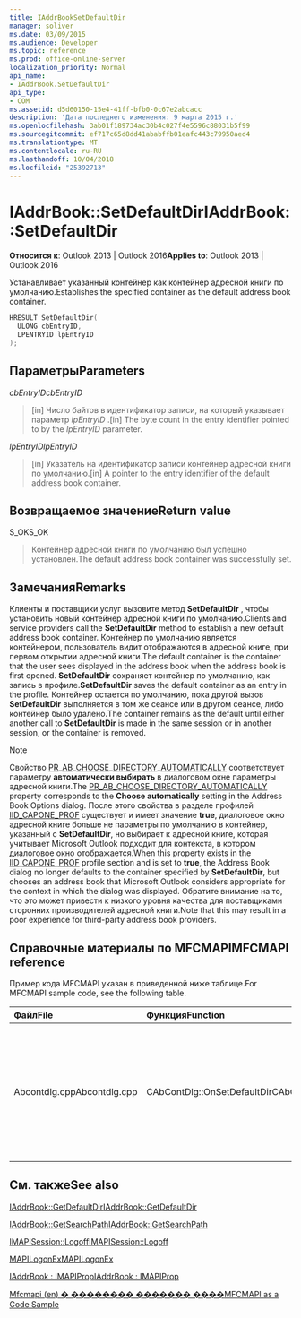 ```yaml
---
title: IAddrBookSetDefaultDir
manager: soliver
ms.date: 03/09/2015
ms.audience: Developer
ms.topic: reference
ms.prod: office-online-server
localization_priority: Normal
api_name:
- IAddrBook.SetDefaultDir
api_type:
- COM
ms.assetid: d5d60150-15e4-41ff-bfb0-0c67e2abcacc
description: 'Дата последнего изменения: 9 марта 2015 г.'
ms.openlocfilehash: 3ab01f189734ac30b4c027f4e5596c88031b5f99
ms.sourcegitcommit: ef717c65d8dd41ababffb01eafc443c79950aed4
ms.translationtype: MT
ms.contentlocale: ru-RU
ms.lasthandoff: 10/04/2018
ms.locfileid: "25392713"
---
```

# <a name="iaddrbooksetdefaultdir"></a><span data-ttu-id="e8f0a-103">IAddrBook::SetDefaultDir</span><span class="sxs-lookup"><span data-stu-id="e8f0a-103">IAddrBook::SetDefaultDir</span></span>

  
  
<span data-ttu-id="e8f0a-104">**Относится к**: Outlook 2013 | Outlook 2016</span><span class="sxs-lookup"><span data-stu-id="e8f0a-104">**Applies to**: Outlook 2013 | Outlook 2016</span></span> 
  
<span data-ttu-id="e8f0a-105">Устанавливает указанный контейнер как контейнер адресной книги по умолчанию.</span><span class="sxs-lookup"><span data-stu-id="e8f0a-105">Establishes the specified container as the default address book container.</span></span>
  
```cpp
HRESULT SetDefaultDir(
  ULONG cbEntryID,
  LPENTRYID lpEntryID
);
```

## <a name="parameters"></a><span data-ttu-id="e8f0a-106">Параметры</span><span class="sxs-lookup"><span data-stu-id="e8f0a-106">Parameters</span></span>

 <span data-ttu-id="e8f0a-107">_cbEntryID_</span><span class="sxs-lookup"><span data-stu-id="e8f0a-107">_cbEntryID_</span></span>
  
> <span data-ttu-id="e8f0a-108">[in] Число байтов в идентификатор записи, на который указывает параметр _lpEntryID_ .</span><span class="sxs-lookup"><span data-stu-id="e8f0a-108">[in] The byte count in the entry identifier pointed to by the  _lpEntryID_ parameter.</span></span> 
    
 <span data-ttu-id="e8f0a-109">_lpEntryID_</span><span class="sxs-lookup"><span data-stu-id="e8f0a-109">_lpEntryID_</span></span>
  
> <span data-ttu-id="e8f0a-110">[in] Указатель на идентификатор записи контейнер адресной книги по умолчанию.</span><span class="sxs-lookup"><span data-stu-id="e8f0a-110">[in] A pointer to the entry identifier of the default address book container.</span></span>
    
## <a name="return-value"></a><span data-ttu-id="e8f0a-111">Возвращаемое значение</span><span class="sxs-lookup"><span data-stu-id="e8f0a-111">Return value</span></span>

<span data-ttu-id="e8f0a-112">S_OK</span><span class="sxs-lookup"><span data-stu-id="e8f0a-112">S_OK</span></span> 
  
> <span data-ttu-id="e8f0a-113">Контейнер адресной книги по умолчанию был успешно установлен.</span><span class="sxs-lookup"><span data-stu-id="e8f0a-113">The default address book container was successfully set.</span></span>
    
## <a name="remarks"></a><span data-ttu-id="e8f0a-114">Замечания</span><span class="sxs-lookup"><span data-stu-id="e8f0a-114">Remarks</span></span>

<span data-ttu-id="e8f0a-115">Клиенты и поставщики услуг вызовите метод **SetDefaultDir** , чтобы установить новый контейнер адресной книги по умолчанию.</span><span class="sxs-lookup"><span data-stu-id="e8f0a-115">Clients and service providers call the **SetDefaultDir** method to establish a new default address book container.</span></span> <span data-ttu-id="e8f0a-116">Контейнер по умолчанию является контейнером, пользователь видит отображаются в адресной книге, при первом открытии адресной книги.</span><span class="sxs-lookup"><span data-stu-id="e8f0a-116">The default container is the container that the user sees displayed in the address book when the address book is first opened.</span></span> <span data-ttu-id="e8f0a-117">**SetDefaultDir** сохраняет контейнер по умолчанию, как запись в профиле.</span><span class="sxs-lookup"><span data-stu-id="e8f0a-117">**SetDefaultDir** saves the default container as an entry in the profile.</span></span> <span data-ttu-id="e8f0a-118">Контейнер остается по умолчанию, пока другой вызов **SetDefaultDir** выполняется в том же сеансе или в другом сеансе, либо контейнер было удалено.</span><span class="sxs-lookup"><span data-stu-id="e8f0a-118">The container remains as the default until either another call to **SetDefaultDir** is made in the same session or in another session, or the container is removed.</span></span> 
  
> [!NOTE]
> <span data-ttu-id="e8f0a-119">Свойство [PR_AB_CHOOSE_DIRECTORY_AUTOMATICALLY](pidtagaddressbookchoosedirectoryautomatically-canonical-property.md) соответствует параметру **автоматически выбирать** в диалоговом окне параметры адресной книги.</span><span class="sxs-lookup"><span data-stu-id="e8f0a-119">The [PR_AB_CHOOSE_DIRECTORY_AUTOMATICALLY](pidtagaddressbookchoosedirectoryautomatically-canonical-property.md) property corresponds to the **Choose automatically** setting in the Address Book Options dialog.</span></span> <span data-ttu-id="e8f0a-120">После этого свойства в разделе профилей [IID_CAPONE_PROF](https://msdn.microsoft.com/library/281aabc3-9656-299c-4c78-7733dc71050a%28Office.15%29.aspx) существует и имеет значение **true**, диалоговое окно адресной книге больше не параметры по умолчанию в контейнер, указанный с **SetDefaultDir**, но выбирает к адресной книге, которая учитывает Microsoft Outlook подходит для контекста, в котором диалоговое окно отображается.</span><span class="sxs-lookup"><span data-stu-id="e8f0a-120">When this property exists in the [IID_CAPONE_PROF](https://msdn.microsoft.com/library/281aabc3-9656-299c-4c78-7733dc71050a%28Office.15%29.aspx) profile section and is set to **true**, the Address Book dialog no longer defaults to the container specified by **SetDefaultDir**, but chooses an address book that Microsoft Outlook considers appropriate for the context in which the dialog was displayed.</span></span> <span data-ttu-id="e8f0a-121">Обратите внимание на то, что это может привести к низкого уровня качества для поставщиками сторонних производителей адресной книги.</span><span class="sxs-lookup"><span data-stu-id="e8f0a-121">Note that this may result in a poor experience for third-party address book providers.</span></span> 
  
## <a name="mfcmapi-reference"></a><span data-ttu-id="e8f0a-122">Справочные материалы по MFCMAPI</span><span class="sxs-lookup"><span data-stu-id="e8f0a-122">MFCMAPI reference</span></span>

<span data-ttu-id="e8f0a-123">Пример кода MFCMAPI указан в приведенной ниже таблице.</span><span class="sxs-lookup"><span data-stu-id="e8f0a-123">For MFCMAPI sample code, see the following table.</span></span>
  
|<span data-ttu-id="e8f0a-124">**Файл**</span><span class="sxs-lookup"><span data-stu-id="e8f0a-124">**File**</span></span>|<span data-ttu-id="e8f0a-125">**Функция**</span><span class="sxs-lookup"><span data-stu-id="e8f0a-125">**Function**</span></span>|<span data-ttu-id="e8f0a-126">**Примечание**</span><span class="sxs-lookup"><span data-stu-id="e8f0a-126">**Comment**</span></span>|
|:-----|:-----|:-----|
|<span data-ttu-id="e8f0a-127">Abcontdlg.cpp</span><span class="sxs-lookup"><span data-stu-id="e8f0a-127">Abcontdlg.cpp</span></span>  <br/> |<span data-ttu-id="e8f0a-128">CAbContDlg::OnSetDefaultDir</span><span class="sxs-lookup"><span data-stu-id="e8f0a-128">CAbContDlg::OnSetDefaultDir</span></span>  <br/> |<span data-ttu-id="e8f0a-129">Mfcmapi (en) использует метод **SetDefaultDir** чтобы сделать контейнер указанного адресной книги по умолчанию.</span><span class="sxs-lookup"><span data-stu-id="e8f0a-129">MFCMAPI uses the **SetDefaultDir** method to make the specified address book container the default one.</span></span>  <br/> |
   
## <a name="see-also"></a><span data-ttu-id="e8f0a-130">См. также</span><span class="sxs-lookup"><span data-stu-id="e8f0a-130">See also</span></span>



[<span data-ttu-id="e8f0a-131">IAddrBook::GetDefaultDir</span><span class="sxs-lookup"><span data-stu-id="e8f0a-131">IAddrBook::GetDefaultDir</span></span>](iaddrbook-getdefaultdir.md)
  
[<span data-ttu-id="e8f0a-132">IAddrBook::GetSearchPath</span><span class="sxs-lookup"><span data-stu-id="e8f0a-132">IAddrBook::GetSearchPath</span></span>](iaddrbook-getsearchpath.md)
  
[<span data-ttu-id="e8f0a-133">IMAPISession::Logoff</span><span class="sxs-lookup"><span data-stu-id="e8f0a-133">IMAPISession::Logoff</span></span>](imapisession-logoff.md)
  
[<span data-ttu-id="e8f0a-134">MAPILogonEx</span><span class="sxs-lookup"><span data-stu-id="e8f0a-134">MAPILogonEx</span></span>](mapilogonex.md)
  
[<span data-ttu-id="e8f0a-135">IAddrBook : IMAPIProp</span><span class="sxs-lookup"><span data-stu-id="e8f0a-135">IAddrBook : IMAPIProp</span></span>](iaddrbookimapiprop.md)


[<span data-ttu-id="e8f0a-136">Mfcmapi (en) � �������� ������� ����</span><span class="sxs-lookup"><span data-stu-id="e8f0a-136">MFCMAPI as a Code Sample</span></span>](mfcmapi-as-a-code-sample.md)

